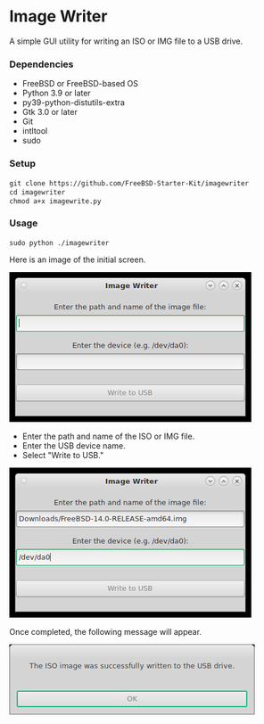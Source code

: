 # Image Writer

A simple GUI utility for writing an ISO or IMG file to a USB drive.

### Dependencies
* FreeBSD or FreeBSD-based OS
* Python 3.9 or later
* py39-python-distutils-extra
* Gtk 3.0 or later
* Git
* intltool
* sudo

### Setup
```
git clone https://github.com/FreeBSD-Starter-Kit/imagewriter
cd imagewriter
chmod a+x imagewrite.py
```

### Usage

```
sudo python ./imagewriter
```

Here is an image of the initial screen.

![Initial screen](images/ImageWriter-1.png)

- Enter the path and name of the ISO or IMG file.
- Enter the USB device name.
- Select "Write to USB."

![Enter path to ISO image](images/ImageWriter-2.png)

Once completed, the following message will appear.

![Successfully written](images/ImageWriter-3.png)

